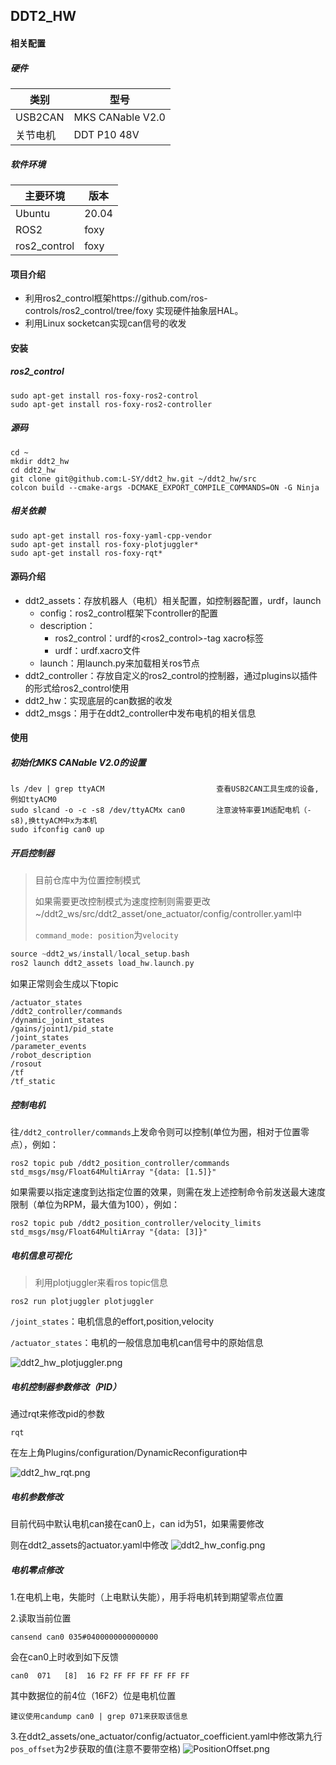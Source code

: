 ## DDT2_HW

#### 相关配置

##### 硬件

| 类别      | 型号               |
|---------|------------------|
| USB2CAN | MKS CANable V2.0 |
| 关节电机    | DDT P10 48V      |

##### 软件环境

| 主要环境         | 版本    |
|--------------|-------|
| Ubuntu       | 20.04 |
| ROS2         | foxy  |
| ros2_control | foxy  |

#### 项目介绍

- 利用ros2_control框架https://github.com/ros-controls/ros2_control/tree/foxy 实现硬件抽象层HAL。
- 利用Linux socketcan实现can信号的收发

#### 安装

##### ros2_control

```
sudo apt-get install ros-foxy-ros2-control
sudo apt-get install ros-foxy-ros2-controller
```

##### 源码

```
cd ~
mkdir ddt2_hw
cd ddt2_hw
git clone git@github.com:L-SY/ddt2_hw.git ~/ddt2_hw/src
colcon build --cmake-args -DCMAKE_EXPORT_COMPILE_COMMANDS=ON -G Ninja
```

##### 相关依赖

```
sudo apt-get install ros-foxy-yaml-cpp-vendor
sudo apt-get install ros-foxy-plotjuggler*
sudo apt-get install ros-foxy-rqt*
```

#### 源码介绍

- ddt2_assets：存放机器人（电机）相关配置，如控制器配置，urdf，launch
    - config：ros2_control框架下controller的配置
    - description：
        - ros2_control：urdf的<ros2_control>-tag xacro标签
        - urdf：urdf.xacro文件
    - launch：用launch.py来加载相关ros节点
- ddt2_controller：存放自定义的ros2_control的控制器，通过plugins以插件的形式给ros2_control使用
- ddt2_hw：实现底层的can数据的收发
- ddt2_msgs：用于在ddt2_controller中发布电机的相关信息

#### 使用

##### 初始化MKS CANable V2.0的设置

```
ls /dev | grep ttyACM                         查看USB2CAN工具生成的设备,例如ttyACM0
sudo slcand -o -c -s8 /dev/ttyACMx can0       注意波特率要1M适配电机（-s8),换ttyACM中x为本机
sudo ifconfig can0 up
```

##### 开启控制器

> 目前仓库中为位置控制模式
>
> 如果需要更改控制模式为速度控制则需要更改~/ddt2_ws/src/ddt2_asset/one_actuator/config/controller.yaml中
>
> `command_mode: position`为`velocity`

```c
source ~ddt2_ws/install/local_setup.bash
ros2 launch ddt2_assets load_hw.launch.py
```

如果正常则会生成以下topic

```
/actuator_states
/ddt2_controller/commands
/dynamic_joint_states
/gains/joint1/pid_state
/joint_states
/parameter_events
/robot_description
/rosout
/tf
/tf_static
```

##### 控制电机

往`/ddt2_controller/commands`上发命令则可以控制(单位为圈，相对于位置零点），例如：

```
ros2 topic pub /ddt2_position_controller/commands std_msgs/msg/Float64MultiArray "{data: [1.5]}"
```

如果需要以指定速度到达指定位置的效果，则需在发上述控制命令前发送最大速度限制（单位为RPM，最大值为100），例如：

```
ros2 topic pub /ddt2_position_controller/velocity_limits std_msgs/msg/Float64MultiArray "{data: [3]}"
```

##### 电机信息可视化

> 利用plotjuggler来看ros topic信息

```
ros2 run plotjuggler plotjuggler
```

`/joint_states`：电机信息的effort,position,velocity

`/actuator_states`：电机的一般信息加电机can信号中的原始信息

![ddt2_hw_plotjuggler.png](docs%2Fddt2_hw_plotjuggler.png)

##### 电机控制器参数修改（PID）

通过rqt来修改pid的参数

```
rqt
```

在左上角Plugins/configuration/DynamicReconfiguration中

![ddt2_hw_rqt.png](docs%2Fddt2_hw_rqt.png)

##### 电机参数修改

目前代码中默认电机can接在can0上，can id为51，如果需要修改

则在ddt2_assets的actuator.yaml中修改
![ddt2_hw_config.png](docs%2Fddt2_hw_config.png)

##### 电机零点修改

1.在电机上电，失能时（上电默认失能），用手将电机转到期望零点位置

2.读取当前位置

```
cansend can0 035#0400000000000000
```

会在can0上时收到如下反馈

```
can0  071   [8]  16 F2 FF FF FF FF FF FF
```

其中数据位的前4位（16F2）位是电机位置

```
建议使用candump can0 | grep 071来获取该信息
```

3.在ddt2_assets/one_actuator/config/actuator_coefficient.yaml中修改第九行`pos_offset`为2步获取的值(注意不要带空格)
![PositionOffset.png](docs%2FPositionOffset.png)